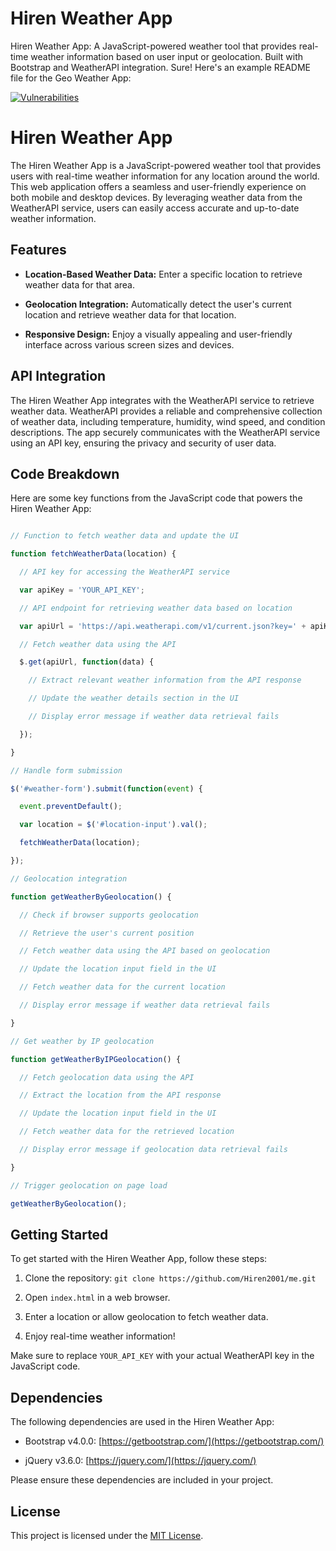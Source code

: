 # Hiren Weather App
Hiren Weather App: A JavaScript-powered weather tool that provides real-time weather information based on user input or geolocation. Built with Bootstrap and WeatherAPI integration.
Sure! Here's an example README file for the Geo Weather App:

[![Vulnerabilities](https://sonarcloud.io/api/project_badges/measure?project=Hiren2001_geo&metric=vulnerabilities)](https://sonarcloud.io/summary/new_code?id=Hiren2001_geo)

# Hiren Weather App

The Hiren Weather App is a JavaScript-powered weather tool that provides users with real-time weather information for any location around the world. This web application offers a seamless and user-friendly experience on both mobile and desktop devices. By leveraging weather data from the WeatherAPI service, users can easily access accurate and up-to-date weather information.

## Features

- **Location-Based Weather Data:** Enter a specific location to retrieve weather data for that area.

- **Geolocation Integration:** Automatically detect the user's current location and retrieve weather data for that location.

- **Responsive Design:** Enjoy a visually appealing and user-friendly interface across various screen sizes and devices.

## API Integration

The Hiren Weather App integrates with the WeatherAPI service to retrieve weather data. WeatherAPI provides a reliable and comprehensive collection of weather data, including temperature, humidity, wind speed, and condition descriptions. The app securely communicates with the WeatherAPI service using an API key, ensuring the privacy and security of user data.

## Code Breakdown

Here are some key functions from the JavaScript code that powers the Hiren Weather App:

```javascript

// Function to fetch weather data and update the UI

function fetchWeatherData(location) {

  // API key for accessing the WeatherAPI service

  var apiKey = 'YOUR_API_KEY';

  // API endpoint for retrieving weather data based on location

  var apiUrl = 'https://api.weatherapi.com/v1/current.json?key=' + apiKey + '&q=' + location;

  // Fetch weather data using the API

  $.get(apiUrl, function(data) {

    // Extract relevant weather information from the API response

    // Update the weather details section in the UI

    // Display error message if weather data retrieval fails

  });

}

// Handle form submission

$('#weather-form').submit(function(event) {

  event.preventDefault();

  var location = $('#location-input').val();

  fetchWeatherData(location);

});

// Geolocation integration

function getWeatherByGeolocation() {

  // Check if browser supports geolocation

  // Retrieve the user's current position

  // Fetch weather data using the API based on geolocation

  // Update the location input field in the UI

  // Fetch weather data for the current location

  // Display error message if weather data retrieval fails

}

// Get weather by IP geolocation

function getWeatherByIPGeolocation() {

  // Fetch geolocation data using the API

  // Extract the location from the API response

  // Update the location input field in the UI

  // Fetch weather data for the retrieved location

  // Display error message if geolocation data retrieval fails

}

// Trigger geolocation on page load

getWeatherByGeolocation();

```

## Getting Started

To get started with the Hiren Weather App, follow these steps:

1. Clone the repository: `git clone https://github.com/Hiren2001/me.git`

2. Open `index.html` in a web browser.

3. Enter a location or allow geolocation to fetch weather data.

4. Enjoy real-time weather information!

Make sure to replace `YOUR_API_KEY` with your actual WeatherAPI key in the JavaScript code.

## Dependencies

The following dependencies are used in the Hiren Weather App:

- Bootstrap v4.0.0: [https://getbootstrap.com/](https://getbootstrap.com/)

- jQuery v3.6.0: [https://jquery.com/](https://jquery.com/)

Please ensure these dependencies are included in your project.

## License

This project is licensed under the [MIT License](LICENSE).


